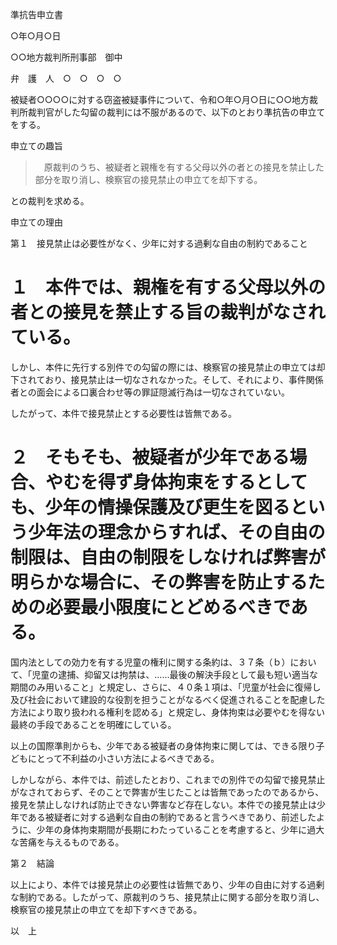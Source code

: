 準抗告申立書

○年○月○日

○○地方裁判所刑事部　御中

弁　護　人　○　○　○　○

被疑者○○○○に対する窃盗被疑事件について、令和○年○月○日に○○地方裁判所裁判官がした勾留の裁判には不服があるので、以下のとおり準抗告の申立てをする。

申立ての趣旨

> 　原裁判のうち、被疑者と親権を有する父母以外の者との接見を禁止した部分を取り消し、検察官の接見禁止の申立てを却下する。

との裁判を求める。

申立ての理由

第１　接見禁止は必要性がなく、少年に対する過剰な自由の制約であること

# １　本件では、親権を有する父母以外の者との接見を禁止する旨の裁判がなされている。

しかし、本件に先行する別件での勾留の際には、検察官の接見禁止の申立ては却下されており、接見禁止は一切なされなかった。そして、それにより、事件関係者との面会による口裏合わせ等の罪証隠滅行為は一切なされていない。

したがって、本件で接見禁止とする必要性は皆無である。

# ２　そもそも、被疑者が少年である場合、やむを得ず身体拘束をするとしても、少年の情操保護及び更生を図るという少年法の理念からすれば、その自由の制限は、自由の制限をしなければ弊害が明らかな場合に、その弊害を防止するための必要最小限度にとどめるべきである。

国内法としての効力を有する児童の権利に関する条約は、３７条（ｂ）において、「児童の逮捕、抑留又は拘禁は、......最後の解決手段として最も短い適当な期間のみ用いること」と規定し、さらに、４０条１項は、「児童が社会に復帰し及び社会において建設的な役割を担うことがなるべく促進されることを配慮した方法により取り扱われる権利を認める」と規定し、身体拘束は必要やむを得ない最終の手段であることを明確にしている。

以上の国際準則からも、少年である被疑者の身体拘束に関しては、できる限り子どもにとって不利益の小さい方法によるべきである。

しかしながら、本件では、前述したとおり、これまでの別件での勾留で接見禁止がなされておらず、そのことで弊害が生じたことは皆無であったのであるから、接見を禁止しなければ防止できない弊害など存在しない。本件での接見禁止は少年である被疑者に対する過剰な自由の制約であると言うべきであり、前述したように、少年の身体拘束期間が長期にわたっていることを考慮すると、少年に過大な苦痛を与えるものである。

第２　結論

以上により、本件では接見禁止の必要性は皆無であり、少年の自由に対する過剰な制約である。したがって、原裁判のうち、接見禁止に関する部分を取り消し、検察官の接見禁止の申立てを却下すべきである。

以　上
